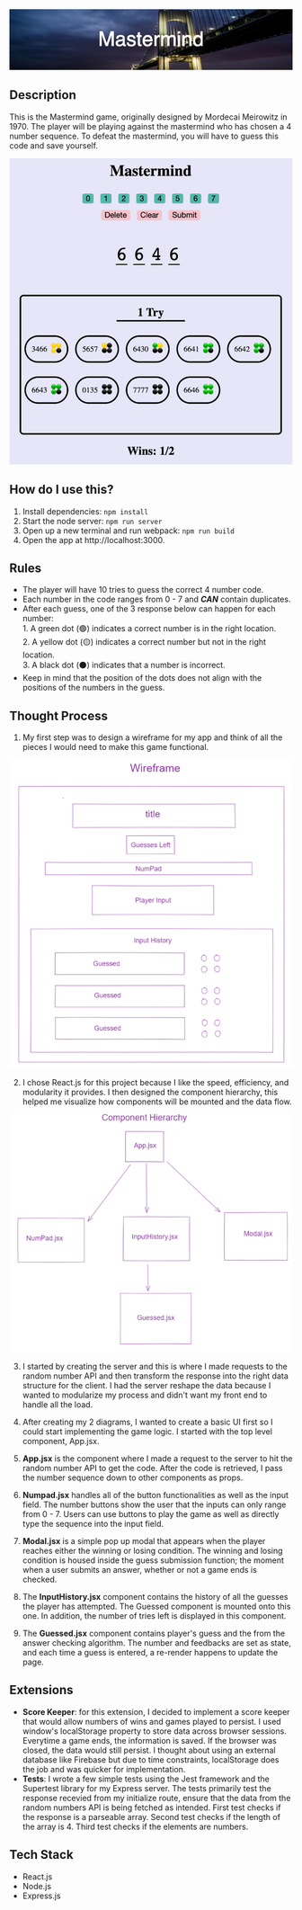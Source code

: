 <img src='./readmeImages/Mastermind.png'>

## Description

This is the Mastermind game, originally designed by Mordecai Meirowitz in 1970. The player will be playing against the mastermind who has chosen a 4 number sequence. To defeat the mastermind, you will have to guess this code and save yourself.

<img src='./readmeImages/appPic.png'>

## How do I use this?

1. Install dependencies: `npm install`
2. Start the node server: `npm run server`
3. Open up a new terminal and run webpack: `npm run build`
4. Open the app at http://localhost:3000.

## Rules

- The player will have 10 tries to guess the correct 4 number code.
- Each number in the code ranges from 0 - 7 and ***CAN*** contain duplicates.
- After each guess, one of the 3 response below can happen for each number:<br> 1. A green dot (🟢) indicates a correct number is in the right location.<br>2. A yellow dot (🟡) indicates a correct number but not in the right location. <br>3. A black dot (⚫) indicates that a number is incorrect.
- Keep in mind that the position of the dots does not align with the positions of the numbers in the guess.

## Thought Process
1. My first step was to design a wireframe for my app and think of all the pieces I would need to make this game functional.
<img src='./readmeImages/wireframeAdjusted.png'>

2. I chose React.js for this project because I like the speed, efficiency, and modularity it provides. I then designed the component hierarchy, this helped me visualize how components will be mounted and the data flow.
<img src='./readmeImages/components.png'>

3. I started by creating the server and this is where I made requests to the random number API and then transform the response into the right data structure for the client. I had the server reshape the data because I wanted to modularize my process and didn't want my front end to handle all the load.

4. After creating my 2 diagrams, I wanted to create a basic UI first so I could start implementing the game logic. I started with the top level component, App.jsx.

5. **App.jsx** is the component where I made a request to the server to hit the random number API to get the code. After the code is retrieved, I pass the number sequence down to other components as props.

6. **Numpad.jsx** handles all of the button functionalities as well as the input field. The number buttons show the user that the inputs can only range from 0 - 7. Users can use buttons to play the game as well as directly type the sequence into the input field.

7. **Modal.jsx** is a simple pop up modal that appears when the player reaches either the winning or losing condition. The winning and losing condition is housed inside the guess submission function; the moment when a user submits an answer, whether or not a game ends is checked.

8. The **InputHistory.jsx** component contains the history of all the guesses the player has attempted. The Guessed component is mounted onto this one. In addition, the number of tries left is displayed in this component.

9. The **Guessed.jsx** component contains player's guess and the from the answer checking algorithm. The number and feedbacks are set as state, and each time a guess is entered, a re-render happens to update the page.

## Extensions
- **Score Keeper**: for this extension, I decided to implement a score keeper that would allow numbers of wins and games played to persist. I used window's localStorage property to store data across browser sessions. Everytime a game ends, the information is saved. If the browser was closed, the data would still persist. I thought about using an external database like Firebase but due to time constraints, localStorage does the job and was quicker for implementation.
- **Tests**: I wrote a few simple tests using the Jest framework and the Supertest library for my Express server. The tests primarily test the response recevied from my initialize route, ensure that the data from the random numbers API is being fetched as intended. First test checks if the response is a parseable array. Second test checks if the length of the array is 4. Third test checks if the elements are numbers.

## Tech Stack

- React.js
- Node.js
- Express.js